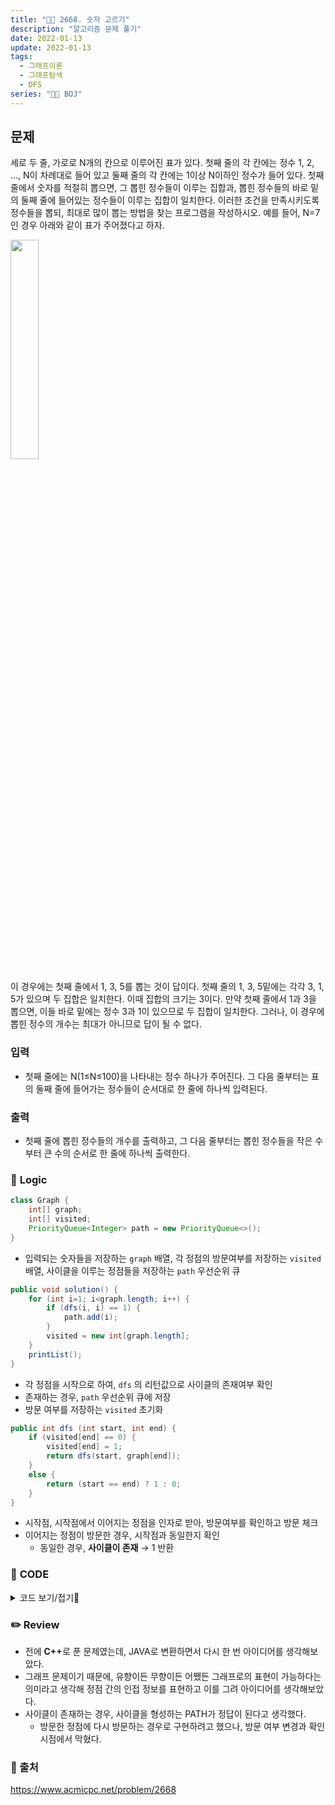 ```yaml
---
title: "👩‍💻 2668. 숫자 고르기"
description: "알고리즘 문제 풀기"
date: 2022-01-13
update: 2022-01-13
tags:
  - 그래프이론
  - 그래프탐색
  - DFS
series: "👩‍💻 BOJ"
---
```


## 문제

세로 두 줄, 가로로 N개의 칸으로 이루어진 표가 있다. 첫째 줄의 각 칸에는 정수 1, 2, …, N이 차례대로 들어 있고 둘째 줄의 각 칸에는 1이상 N이하인 정수가 들어 있다. 첫째 줄에서 숫자를 적절히 뽑으면, 그 뽑힌 정수들이 이루는 집합과, 뽑힌 정수들의 바로 밑의 둘째 줄에 들어있는 정수들이 이루는 집합이 일치한다. 이러한 조건을 만족시키도록 정수들을 뽑되, 최대로 많이 뽑는 방법을 찾는 프로그램을 작성하시오. 예를 들어, N=7인 경우 아래와 같이 표가 주어졌다고 하자.

<img src="https://www.acmicpc.net/upload/images/u5JZnfExdtFXjmR.png" width="30%">

이 경우에는 첫째 줄에서 1, 3, 5를 뽑는 것이 답이다. 첫째 줄의 1, 3, 5밑에는 각각 3, 1, 5가 있으며 두 집합은 일치한다. 이때 집합의 크기는 3이다. 만약 첫째 줄에서 1과 3을 뽑으면, 이들 바로 밑에는 정수 3과 1이 있으므로 두 집합이 일치한다. 그러나, 이 경우에 뽑힌 정수의 개수는 최대가 아니므로 답이 될 수 없다.

### 입력
- 첫째 줄에는 N(1≤N≤100)을 나타내는 정수 하나가 주어진다. 그 다음 줄부터는 표의 둘째 줄에 들어가는 정수들이 순서대로 한 줄에 하나씩 입력된다.

### 출력
- 첫째 줄에 뽑힌 정수들의 개수를 출력하고, 그 다음 줄부터는 뽑힌 정수들을 작은 수부터 큰 수의 순서로 한 줄에 하나씩 출력한다.

### 📍 **Logic**

```java
class Graph {
    int[] graph;
    int[] visited;
    PriorityQueue<Integer> path = new PriorityQueue<>();
}
```

- 입력되는 숫자들을 저장하는 `graph` 배열, 각 정점의 방문여부를 저장하는 `visited` 배열, 사이클을 이루는 정점들을 저장하는 `path` 우선순위 큐

```java
public void solution() {
    for (int i=1; i<graph.length; i++) {
        if (dfs(i, i) == 1) {
            path.add(i);
        }
        visited = new int[graph.length];
    }
    printList();
}
```

- 각 정점을 시작으로 하여, `dfs` 의 리턴값으로 사이클의 존재여부 확인
- 존재하는 경우, `path` 우선순위 큐에 저장
- 방문 여부를 저장하는 `visited` 초기화

```java
public int dfs (int start, int end) {
    if (visited[end] == 0) {
        visited[end] = 1;
        return dfs(start, graph[end]);
    }
    else {
        return (start == end) ? 1 : 0;
    }
}
```

- 시작점, 시작점에서 이어지는 정점을 인자로 받아, 방문여부를 확인하고 방문 체크
- 이어지는 정점이 방문한 경우, 시작점과 동일한지 확인
  - 동일한 경우, **사이클이 존재** → 1 반환

### 📄 **CODE**

<details>
  <summary>코드 보기/접기💫</summary>
    <div markdown="1" data-language="java">

        import java.util.*;

        class Graph {
            int[] graph;
            int[] visited;
            PriorityQueue<Integer> path = new PriorityQueue<>();

            public Graph(int size) {
                graph = new int[size+1];
                visited = new int[size+1];
            }

            public void AddElement(int idx, int item) {
                graph[idx] = item;
            }

            public void solution() {
                for (int i=1; i<graph.length; i++) {
                    if (dfs(i, i) == 1) {
                        path.add(i);
                    }
                    visited = new int[graph.length];
                }
                printList();
            }

            public int dfs (int start, int end) {
                if (visited[end] == 0) {
                    visited[end] = 1;
                    return dfs(start, graph[end]);
                }
                else {
                    return (start == end) ? 1 : 0;
                }
            }

            public void printList() {
                System.out.println(path.size());
                for (int t : path)
                    System.out.println(t);
            }
        }

        public class Main {
            public static void main(String[] args) {
                Scanner sc = new Scanner(System.in);
                int T = sc.nextInt();

                Graph g = new Graph(T);

                for (int i=1; i<=T; i++) {
                    g.AddElement(i, sc.nextInt());
                }

                g.solution();

                sc.close();
            }
        }
  </div>
</details>

### ✏️ **Review**
- 전에 <strong>C++</strong>로 푼 문제였는데, JAVA로 변환하면서 다시 한 번 아이디어를 생각해보았다.
- 그래프 문제이기 때문에, 유향이든 무향이든 어쨌든 그래프로의 표현이 가능하다는 의미라고 생각해 정점 간의 인접 정보를 표현하고 이를 그려 아이디어를 생각해보았다.
- 사이클이 존재하는 경우, 사이클을 형성하는 PATH가 정답이 된다고 생각했다.
  - 방문한 정점에 다시 방문하는 경우로 구현하려고 했으나, 방문 여부 변경과 확인 시점에서 막혔다.

### 📕 출처
https://www.acmicpc.net/problem/2668